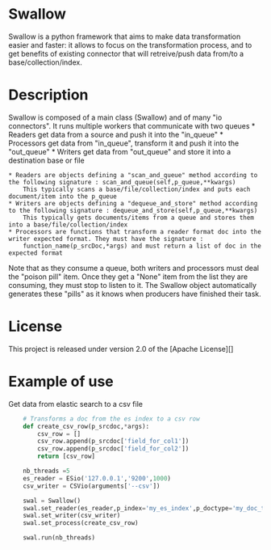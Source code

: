 Swallow
========

Swallow is a python framework that aims to make data transformation easier and faster: it allows to focus on the transformation process, and to get
benefits of existing connector that will retreive/push data from/to a base/collection/index.

# Description
Swallow is composed of a main class (Swallow) and of many "io connectors".
It runs multiple workers that communicate with two queues
    * Readers get data from a source and push it into the "in_queue"
    * Processors get data from "in_queue", transform it and push it into the "out_queue"
    * Writers get data from "out_queue" and store it into a destination base or file

    * Readers are objects defining a "scan_and_queue" method according to the following signature : scan_and_queue(self,p_queue,**kwargs)
        This typically scans a base/file/collection/index and puts each document/item into the p_queue
    * Writers are objects defining a "dequeue_and_store" method according to the following signature : dequeue_and_store(self,p_queue,**kwargs)
        This typically gets documents/items from a queue and stores them into a base/file/collection/index
    * Processors are functions that transform a reader format doc into the writer expected format. They must have the signature :
        function_name(p_srcDoc,*args) and must return a list of doc in the expected format

Note that as they consume a queue, both writers and processors must deal the "poison pill" item. Once they get a "None" item from
the list they are consuming, they must stop to listen to it.
The Swallow object automatically generates these "pills" as it knows when producers have finished their task.

# License

This project is released under version 2.0 of the [Apache License][]

# Example of use
Get data from elastic search to a csv file

```python
    # Transforms a doc from the es index to a csv row
    def create_csv_row(p_srcdoc,*args):
        csv_row = []
        csv_row.append(p_srcdoc['field_for_col1'])
        csv_row.append(p_srcdoc['field_for_col2'])
        return [csv_row]

    nb_threads =5
    es_reader = ESio('127.0.0.1','9200',1000)
    csv_writer = CSVio(arguments['--csv'])

    swal = Swallow()
    swal.set_reader(es_reader,p_index='my_es_index',p_doctype='my_doc_type',p_query={})
    swal.set_writer(csv_writer)
    swal.set_process(create_csv_row)

    swal.run(nb_threads)
```
